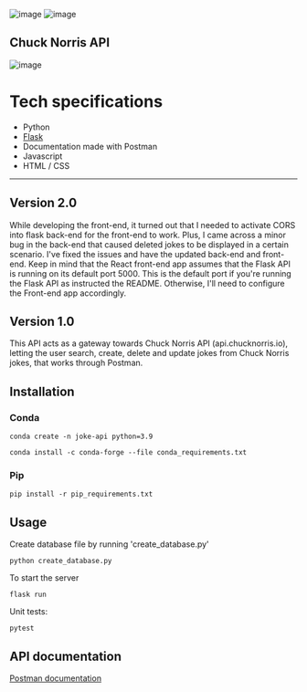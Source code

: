 ![image](https://forthebadge.com/images/badges/made-with-python.svg) ![image](https://forthebadge.com/images/badges/kinda-sfw.svg)
## Chuck Norris API

![image](https://media.giphy.com/media/qanrUMM3x50mA/giphy.gif)

# Tech specifications

- Python
- [Flask](https://flask.palletsprojects.com/en/1.1.x/)
- Documentation made with Postman
- Javascript
- HTML / CSS

----
## Version 2.0
While developing the front-end, it turned out that I needed to activate CORS into flask back-end for the front-end to work. Plus, I came across a minor bug in the back-end that caused deleted jokes to be displayed in a certain scenario. I've fixed the issues and have the updated back-end and front-end. Keep in mind that the React front-end app assumes that the Flask API is running on its default port 5000. This is the default port if you're running the Flask API as instructed the README. Otherwise, I'll need to configure the Front-end app accordingly.

## Version 1.0

This API acts as a gateway towards Chuck Norris API (api.chucknorris.io), letting the user search, create, delete and update jokes from Chuck Norris jokes, that works through Postman.

## Installation

### Conda

`conda create -n joke-api python=3.9`

`conda install -c conda-forge --file conda_requirements.txt`

### Pip

`
pip install -r pip_requirements.txt
`


## Usage

Create database file by running 'create_database.py'

`
python create_database.py
`

To start the server

`
flask run
`

Unit tests:

`
pytest
`


## API documentation
[Postman documentation](https://documenter.getpostman.com/view/1228415/TzJsed2b#bfc134f9-3b09-4a57-af10-7b905479369e)
